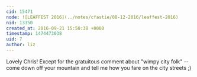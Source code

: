```yaml
---
cid: 15471
node: ![LEAFFEST 2016](../notes/cfastie/08-12-2016/leaffest-2016)
nid: 13350
created_at: 2016-09-21 15:50:38 +0000
timestamp: 1474473038
uid: 7
author: liz
---
```


Lovely Chris! Except for the gratuitous comment about "wimpy city folk" -- come down off your mountain and tell me how you fare on the city streets ;)